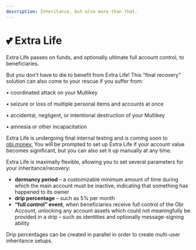 ```yaml
---
description: Inheritance, but also more than that.
---
```


# 💕 Extra Life

Extra Life passes on funds, and optionally ultimate full account control, to beneficiaries.

But you don't have to die to benefit from Extra Life! This "final recovery" solution can also come to your rescue if you suffer from:

• coordinated attack on your Multikey

• seizure or loss of multiple personal items and accounts at once

• accidental, negligent, or intentional destruction of your Multikey

• amnesia or other incapacitation

Extra Life is undergoing final internal testing and is coming soon to [obi.money.](https://obi.money) You will be prompted to set up Extra Life if your account value becomes significant, but you can also set it up manually at any time.

Extra Life is maximally flexible, allowing you to set several parameters for your inheritance/recovery:

* **dormancy period** – a customizable minimum amount of time during which the main account must be inactive, indicating that something has happened to its owner
* **drip percentage** – such as 5% per month
* **“full control” event**, when beneficiaries receive full control of the Obi Account, unlocking any account assets which could not meaningfully be provided in a drip – such as identities and optionally message-signing ability

Drip percentages can be created in parallel in order to create multi-user inheritance setups.
